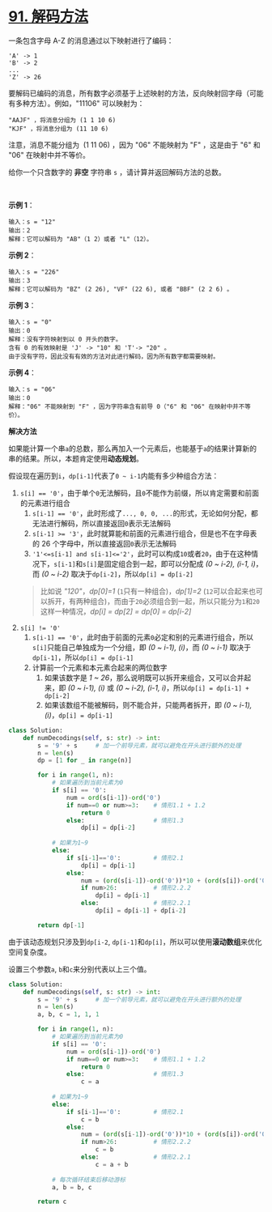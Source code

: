 # [91. 解码方法](https://leetcode-cn.com/problems/decode-ways/)

一条包含字母 A-Z 的消息通过以下映射进行了编码：
```
'A' -> 1
'B' -> 2
...
'Z' -> 26
```
要解码已编码的消息，所有数字必须基于上述映射的方法，反向映射回字母（可能有多种方法）。例如，"11106" 可以映射为：
```
"AAJF" ，将消息分组为 (1 1 10 6)
"KJF" ，将消息分组为 (11 10 6)
```
注意，消息不能分组为  (1 11 06) ，因为 "06" 不能映射为 "F" ，这是由于 "6" 和 "06" 在映射中并不等价。

给你一个只含数字的 **非空** 字符串 `s` ，请计算并返回解码方法的总数。

 

**示例 1**：
```
输入：s = "12"
输出：2
解释：它可以解码为 "AB"（1 2）或者 "L"（12）。
```

**示例 2**：
```
输入：s = "226"
输出：3
解释：它可以解码为 "BZ" (2 26), "VF" (22 6), 或者 "BBF" (2 2 6) 。
```


**示例 3**：
```
输入：s = "0"
输出：0
解释：没有字符映射到以 0 开头的数字。
含有 0 的有效映射是 'J' -> "10" 和 'T'-> "20" 。
由于没有字符，因此没有有效的方法对此进行解码，因为所有数字都需要映射。
```

**示例 4**：
```
输入：s = "06"
输出：0
解释："06" 不能映射到 "F" ，因为字符串含有前导 0（"6" 和 "06" 在映射中并不等价）。
```


**解决方法**

如果能计算一个串`a`的总数，那么再加入一个元素后，也能基于`a`的结果计算新的串的结果。所以，本题肯定使用**动态规划**。

假设现在遍历到`i`，`dp[i-1]`代表了`0 ~ i-1`内能有多少种组合方法：

1. `s[i] == '0'`，由于单个`0`无法解码，且`0`不能作为前缀，所以肯定需要和前面的元素进行组合
   1. `s[i-1] == '0'`，此时形成了`..., 0, 0, ...`的形式，无论如何分配，都无法进行解码，所以直接返回`0`表示无法解码
   2. `s[i-1] >= '3'`，此时就算能和前面的元素进行组合，但是也不在字母表的 26 个字母中，所以直接返回`0`表示无法解码
   3. `'1'<=s[i-1] and s[i-1]<='2'`，此时可以构成`10`或者`20`，由于在这种情况下，`s[i-1]`和`s[i]`是固定组合到一起，即可以分配成 *(0 ~ i-2), (i-1, i)*，而 *(0 ~ i-2)* 取决于`dp[i-2]`，所以`dp[i] = dp[i-2]`
    > 比如说 *"120"*，*dp[0]=1* (`1`只有一种组合)，*dp[1]=2* (`12`可以合起来也可以拆开，有两种组合)，而由于`20`必须组合到一起，所以只能分为`1`和`20`这样一种情况，*dp[i] = dp[2] = dp[0] = dp[i-2]*
2. `s[i] != '0'`
   1. `s[i-1] == '0'`，此时由于前面的元素`0`必定和别的元素进行组合，所以`s[i]`只能自己单独成为一个分组，即 *(0 ~ i-1), (i)*，而 *(0 ~ i-1)* 取决于`dp[i-1]`，所以`dp[i] = dp[i-1]`
   2. 计算前一个元素和本元素合起来的两位数字
      1. 如果该数字是 *1 ~ 26*，那么说明既可以拆开来组合，又可以合并起来，即 *(0 ~ i-1), (i)* 或 *(0 ~ i-2), (i-1, i)*，所以`dp[i] = dp[i-1] + dp[i-2]`
      2. 如果该数组不能被解码，则不能合并，只能两者拆开，即 *(0 ~ i-1), (i)*，`dp[i] = dp[i-1]`

```py
class Solution:
    def numDecodings(self, s: str) -> int:
        s = '9' + s     # 加一个前导元素，就可以避免在开头进行额外的处理
        n = len(s)
        dp = [1 for _ in range(n)]

        for i in range(1, n):
            # 如果遍历到当前元素为0
            if s[i] == '0':
                num = ord(s[i-1])-ord('0')
                if num==0 or num>=3:    # 情形1.1 + 1.2
                    return 0
                else:                   # 情形1.3
                    dp[i] = dp[i-2]
            
            # 如果为1~9
            else:
                if s[i-1]=='0':         # 情形2.1
                    dp[i] = dp[i-1]
                else:
                    num = (ord(s[i-1])-ord('0'))*10 + (ord(s[i])-ord('0'))
                    if num>26:          # 情形2.2.2
                        dp[i] = dp[i-1]
                    else:               # 情形2.2.1
                        dp[i] = dp[i-1] + dp[i-2]  

        return dp[-1]
```



由于该动态规划只涉及到`dp[i-2`, `dp[i-1]`和`dp[i]`，所以可以使用**滚动数组**来优化空间复杂度。

设置三个参数`a`, `b`和`c`来分别代表以上三个值。

```py
class Solution:
    def numDecodings(self, s: str) -> int:
        s = '9' + s     # 加一个前导元素，就可以避免在开头进行额外的处理
        n = len(s)
        a, b, c = 1, 1, 1

        for i in range(1, n):
            # 如果遍历到当前元素为0
            if s[i] == '0':
                num = ord(s[i-1])-ord('0')
                if num==0 or num>=3:    # 情形1.1 + 1.2
                    return 0
                else:                   # 情形1.3
                    c = a
            
            # 如果为1~9
            else:
                if s[i-1]=='0':         # 情形2.1
                    c = b
                else:
                    num = (ord(s[i-1])-ord('0'))*10 + (ord(s[i])-ord('0'))
                    if num>26:          # 情形2.2.2
                        c = b
                    else:               # 情形2.2.1
                        c = a + b
            
            # 每次循环结束后移动游标
            a, b = b, c 

        return c
```